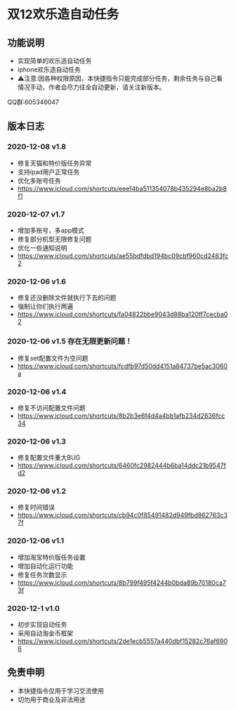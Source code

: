 # 双12欢乐造自动任务

## 功能说明

* 实现简单的欢乐造自动任务
* iphone欢乐造自动任务
* ⚠️注意:因各种权限原因，本快捷指令只能完成部分任务，剩余任务与自己看情况手动，作者会尽力往全自动更新，请关注新版本。

QQ群:605346047

## 版本日志

### 2020-12-08 v1.8
* 修复天猫和特价版任务异常
* 支持ipad用户正常任务
* 优化多账号任务
* https://www.icloud.com/shortcuts/eee14ba511354078b435294e8ba2b8f1

### 2020-12-07 v1.7
* 增加多账号，多app模式
* 修复部分机型无限修复问题
* 优化一些通知说明
* https://www.icloud.com/shortcuts/ae55bdfdbd194bc09cbf960cd2483fc2

### 2020-12-06 v1.6
* 修复还没删除文件就执行下去的问题
* 强制让你们执行两遍
* https://www.icloud.com/shortcuts/fa04822bbe9043d88ba120ff7cecba02

### 2020-12-06 v1.5 存在无限更新问题！
* 修复set配置文件为空问题
* https://www.icloud.com/shortcuts/fcdfb97d50dd4151a84737be5ac3060a

### 2020-12-06 v1.4
* 修复不访问配置文件问题
* https://www.icloud.com/shortcuts/8b2b3e6f4d4a4bb1afb234d2636fcc34

### 2020-12-06 v1.3
* 修复配置文件重大BUG
* https://www.icloud.com/shortcuts/6460fc2982444b6ba14ddc21b9547fd2

### 2020-12-06 v1.2
* 修复时间错误
* https://www.icloud.com/shortcuts/cb94c0f85491482d949fbd862763c37f

### 2020-12-06 v1.1
* 增加淘宝特价版任务设置
* 增加自动化运行功能
* 修复任务次数显示
* https://www.icloud.com/shortcuts/8b799f495f4244b0bda89b70180ca73f

### 2020-12-1 v1.0
* 初步实现自动任务
* 采用自动淘金币框架
* https://www.icloud.com/shortcuts/2de1ecb5557a440dbf15282c76af6906

## 免责申明
* 本快捷指令仅用于学习交流使用
* 切勿用于商业及非法用途
